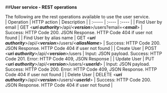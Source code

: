 
##**User service - REST operations**

The following are the rest operations available to use the user service.  
| Operation	| HTTP action | Description | 
| :----- 	| :---- 	| :---- | 
| Find User by email | GET <***uri authority***>/api/<***version***>/users?email=<***email***> | Success: HTTP Code 200. JSON Response. HTTP Code 404 if user not found |
| Find User by alias name | GET <***uri authority***>/api/<***version***>/users/<***aliasName***> | Success: HTTP Code 200. JSON Response. HTTP Code 404 if user not found |
| Create User | POST <***uri authority***>/api/<***version***>/users | Input: JSON payload. Success: HTTP Code 201. Error: HTTP Code 409, JSON Response |
| Update User | PUT <***uri authority***>/api/<***version***>/users/<***userId***> | Input: JSON payload. Success: HTTP Code 200. Error: HTTP Code 409, JSON Response. HTTP Code 404 if user not found |
| Delete User | DELETE <***uri authority***>/api/<***version***>/users/<***userId***> | Success: HTTP Code 200. JSON Response. HTTP Code 404 if user not found |
